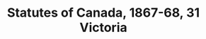---
title: Statutes of Canada, 1867-68, 31 Victoria
volume: S.C., 1867-68
citeold: 31 V.
lastyear: 1867
permalink: /en/statutes/sc/1867-68/
---